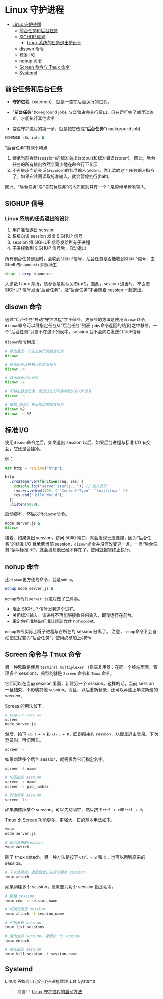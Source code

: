 # Linux 守护进程

- [Linux 守护进程](#linux-%e5%ae%88%e6%8a%a4%e8%bf%9b%e7%a8%8b)
  - [前台任务和后台任务](#%e5%89%8d%e5%8f%b0%e4%bb%bb%e5%8a%a1%e5%92%8c%e5%90%8e%e5%8f%b0%e4%bb%bb%e5%8a%a1)
  - [SIGHUP 信号](#sighup-%e4%bf%a1%e5%8f%b7)
    - [Linux 系统的任务退出的设计](#linux-%e7%b3%bb%e7%bb%9f%e7%9a%84%e4%bb%bb%e5%8a%a1%e9%80%80%e5%87%ba%e7%9a%84%e8%ae%be%e8%ae%a1)
  - [disown 命令](#disown-%e5%91%bd%e4%bb%a4)
  - [标准 I/O](#%e6%a0%87%e5%87%86-io)
  - [nohup 命令](#nohup-%e5%91%bd%e4%bb%a4)
  - [Screen 命令与 Tmux 命令](#screen-%e5%91%bd%e4%bb%a4%e4%b8%8e-tmux-%e5%91%bd%e4%bb%a4)
  - [Systemd](#systemd)

## 前台任务和后台任务

- **守护进程**（daemon）：就是一直在后台运行的进程。

- "**前台任务**"(foreground job), 它会独占命令行窗口，只有运行完了或手动终止，才能执行其他命令
- 变成守护进程的第一步，就是把它改成"**后台任务**"(background job)

```sh
COMMAND <Script> &
```

"后台任务"有两个特点

1. 继承当前会话(session)的标准输出(stdout)和标准错误(stderr)。因此，后台任务的所有输出依然会同步地在命令行下显示
2. 不再继承当前会话(session)的标准输入(stdin)。你无法向这个任务输入指令了。如果它试图读取标准输入，就会暂停执行(halt)。

因此，“后台任务”与“与前台任务”的本质区别只有一个：是否继承标准输入。

## SIGHUP 信号

### Linux 系统的任务退出的设计

1. 用户准备退出 session
2. 系统向该 session 发出 SIGHUP 信号
3. session 将 SIGHUP 信号发给所有子进程
4. 子进程收到 SIGHUP 信号后，自动退出

所有前台任务退出时，会收到`SIGHUP`信号，后台任务是否能收到`SIGHUP`信号，由 Shell 的`huponexit`参数决定

```sh
shopt | grep huponexit
```

大多数 Linux 系统，该参数是默认关闭(off)。因此，session 退出时，不会把 SIGHUP 信号发给“后台任务”，及“后台任务”不会随着 session 一起退出。

## disown 命令

通过“后台任务”启动“守护进程”并不保险，更保险的方法是使用`disown`命令。`disown`命令可以将指定任务从“后台任务”列表(`jobs`命令返回的结果)之中移除。一个“后台任务”只要不在这个列表中，session 就不会向它发送`SIGHUP`信号

`disown`命令用法：

```sh
# 移出最近一个正在执行的后台任务
disown

# 移出所有正在执行的后台任务
disown -r

# 移出所有后台任务
disown -a

# 不移出后台任务，但是让它们不会收到SIGHUP信号
disown -h

# 根据jobId，移出指定的后台任务
disown %2
disown -h %2
```

## 标准 I/O

使用`disown`命令之后，如果退出 session 以后，如果后台进程与标准 I/O 有交互，它还是会挂掉。

例：

```js
var http = require("http");

http
  .createServer(function(req, res) {
    console.log("server starts..."); // 加入此行
    res.writeHead(200, { "Content-Type": "text/plain" });
    res.end("Hello World");
  })
  .listen(5000);
```

启动脚本，然后执行`disown`命令。

```sh
node server.js &
disown
```

接着，如果退出 session，访问 5000 端口，就会发现无法连接，因为“后台任务”的标准 I/O 继承至当前 session，`disown`命令并没有改变这一点。一旦“后台任务”读写标准 I/O，就会发现他已经不存在了，使用就报错终止执行。

## nohup 命令

比`disown`更方便的命令，就是`nohup`。

```sh
nohup node server.js &
```

`nohup`命令对`server.js`进程做了三件事。

- 阻止 SIGHUP 信号发到这个进程。
- 关闭标准输入。该进程不再能够接收任何输入，即使运行在前台。
- 重定向标准输出标准错误到文件 nohup.out。

`nohup`命令实际上将子进程与它所在的 session 分离了。
注意，`nohup`命令不会自动把进程变为“后台任务”，使用必须加上`&`符号

## Screen 命令与 Tmux 命令

另一种思路是使用 `terminal multiplexer` （终端复用器：在同一个终端里面，管理多个 session），典型的就是 `Screen` 命令和 `Tmux` 命令。

它们可以在当前 session 里面，新建另一个 session。这样的话，当前 session 一旦结束，不影响其他 session。而且，以后重新登录，还可以再连上早先新建的 session。

Screen 的用法如下。

```sh
# 新建一个 session
screen
node server.js
```

然后，按下 `ctrl + A` 和 `ctrl + D`，回到原来的 session，从那里退出登录。下次登录时，再切回去。

```sh
screen -r
```

如果新建多个后台 session，就需要为它们指定名字。

```sh
screen -S name

# 切回指定 session
screen -r name
screen -r pid_number

# 列出所有 session
screen -ls
```

如果要停掉某个 session，可以先切回它，然后按下`ctrl + c`和`ctrl + d`。

Tmux 比 Screen 功能更多、更强大，它的基本用法如下。

```sh
tmux
node server.js

# 返回原来的session
tmux detach

```

除了 tmux detach，另一种方法是按下 `Ctrl + B` 和 `d` ，也可以回到原来的 session。

```sh
# 下次登录时，返回后台正在运行服务 session
tmux attach
```

如果新建多个 session，就需要为每个 session 指定名字。

```sh
# 新建 session
tmux new -s session_name

# 切换到指定 session
tmux attach -t session_name

# 列出所有 session
tmux list-sessions

# 退出当前 session，返回前一个 session
tmux detach

# 杀死指定 session
tmux kill-session -t session-name
```

## Systemd

Linux 系统有自己的守护进程管理工具 Systemd

> 摘自1：[Linux 守护进程的启动方法](http://www.ruanyifeng.com/blog/2016/02/linux-daemon.html)
